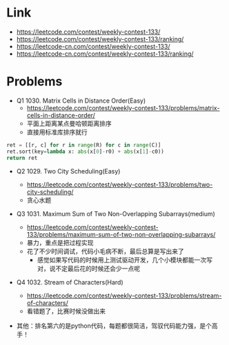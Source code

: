 # Link
- https://leetcode.com/contest/weekly-contest-133/
- https://leetcode.com/contest/weekly-contest-133/ranking/
- https://leetcode-cn.com/contest/weekly-contest-133/
- https://leetcode-cn.com/contest/weekly-contest-133/ranking/

# Problems
- Q1 1030. Matrix Cells in Distance Order(Easy)
    - https://leetcode.com/contest/weekly-contest-133/problems/matrix-cells-in-distance-order/
    - 平面上距离某点曼哈顿距离排序
    - 直接用标准库排序就行
```python
ret = [[r, c] for r in range(R) for c in range(C)]
ret.sort(key=lambda x: abs(x[0]-r0) + abs(x[1]-c0))
return ret
```

- Q2 1029. Two City Scheduling(Easy)
    - https://leetcode.com/contest/weekly-contest-133/problems/two-city-scheduling/
    - 贪心水题

- Q3 1031. Maximum Sum of Two Non-Overlapping Subarrays(medium)
    - https://leetcode.com/contest/weekly-contest-133/problems/maximum-sum-of-two-non-overlapping-subarrays/
    - 暴力，重点是把过程实现
    - 花了不少时间调试，代码小毛病不断，最后总算是写出来了
        - 感觉如果写代码的时候用上测试驱动开发，几个小模块都能一次写对，说不定最后花的时候还会少一点呢

- Q4 1032. Stream of Characters(Hard)
    - https://leetcode.com/contest/weekly-contest-133/problems/stream-of-characters/
    - 看错题了，比赛时候没做出来

- 其他：排名第六的是python代码，每题都很简洁，驾驭代码能力强，是个高手！